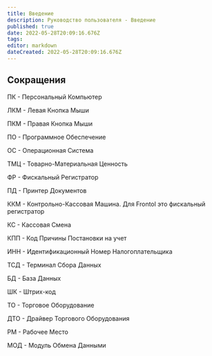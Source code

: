 ```yaml
---
title: Введение
description: Руководство пользователя - Введение
published: true
date: 2022-05-28T20:09:16.676Z
tags: 
editor: markdown
dateCreated: 2022-05-28T20:09:16.676Z
---
```


## Сокращения

ПК - Персональный Компьютер

ЛКМ - Левая Кнопка Мыши

ПКМ - Правая Кнопка Мыши
	
ПО - Программное Обеспечение

ОС - Операционная Система

ТМЦ - Товарно-Материальная Ценность

ФР - Фискальный Регистратор

ПД - Принтер Документов

ККМ - Контрольно-Кассовая Машина. Для Frontol это фискальный регистратор

КС - Кассовая Смена

КПП - Код Причины Постановки на учет

ИНН - Идентификационный Номер Налогоплательщика

ТСД - Терминал Сбора Данных

БД - База Данных

ШК - Штрих-код

ТО - Торговое Оборудование

ДТО - Драйвер Торгового Оборудования

РМ - Рабочее Место

МОД - Модуль Обмена Данными